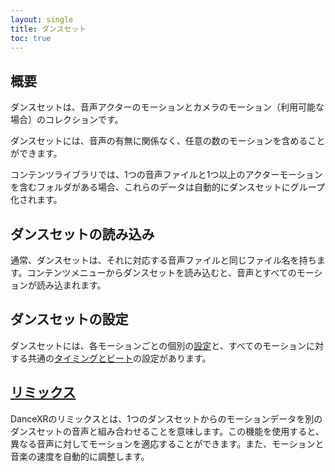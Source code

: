 ```yaml
---
layout: single
title: ダンスセット
toc: true
---
```


## 概要
ダンスセットは、音声アクターのモーションとカメラのモーション（利用可能な場合）のコレクションです。

ダンスセットには、音声の有無に関係なく、任意の数のモーションを含めることができます。

コンテンツライブラリでは、1つの音声ファイルと1つ以上のアクターモーションを含むフォルダがある場合、これらのデータは自動的にダンスセットにグループ化されます。

## ダンスセットの読み込み
通常、ダンスセットは、それに対応する音声ファイルと同じファイル名を持ちます。コンテンツメニューからダンスセットを読み込むと、音声とすべてのモーションが読み込まれます。

## ダンスセットの設定
ダンスセットには、各モーションごとの個別の[設定](/dancexr/features/motion_settings)と、すべてのモーションに対する共通の[タイミングとビート](/dancexr/music_timing)の設定があります。

## [リミックス](/dancexr/features/remix)
DanceXRのリミックスとは、1つのダンスセットからのモーションデータを別のダンスセットの音声と組み合わせることを意味します。この機能を使用すると、異なる音声に対してモーションを適応することができます。また、モーションと音楽の速度を自動的に調整します。